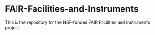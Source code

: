 # FAIR-Facilities-and-Instruments
This is the repository for the NSF-funded FAIR Facilities and Instruments project.
